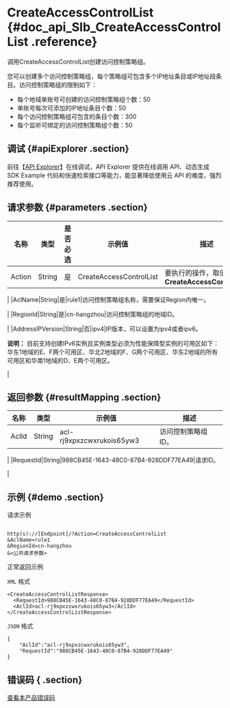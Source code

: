 # CreateAccessControlList {#doc_api_Slb_CreateAccessControlList .reference}

调用CreateAccessControlList创建访问控制策略组。

您可以创建多个访问控制策略组，每个策略组可包含多个IP地址条目或IP地址段条目。访问控制策略组的限制如下：

-   每个地域单账号可创建的访问控制策略组个数：50
-   单账号每次可添加的IP地址条目个数：50
-   每个访问控制策略组可包含的条目个数：300
-   每个监听可绑定的访问控制策略组个数：50

## 调试 {#apiExplorer .section}

前往【[API Explorer](https://api.aliyun.com/#product=Slb&api=CreateAccessControlList)】在线调试，API Explorer 提供在线调用 API、动态生成 SDK Example 代码和快速检索接口等能力，能显著降低使用云 API 的难度，强烈推荐使用。

## 请求参数 {#parameters .section}

|名称|类型|是否必选|示例值|描述|
|--|--|----|---|--|
|Action|String|是|CreateAccessControlList|要执行的操作，取值：**CreateAccessControlList**

 |
|AclName|String|是|rule1|访问控制策略组名称，需要保证Region内唯一。

 |
|RegionId|String|是|cn-hangzhou|访问控制策略组的地域ID。

 |
|AddressIPVersion|String|否|ipv4|IP版本，可以设置为ipv4或者ipv6。

 **说明：** 目前支持创建IPv6实例且实例类型必须为性能保障型实例的可用区如下：华东1地域的E、F两个可用区、华北2地域的F、G两个可用区、华东2地域的所有可用区和华南1地域的D、E两个可用区。

 |

## 返回参数 {#resultMapping .section}

|名称|类型|示例值|描述|
|--|--|---|--|
|AclId|String|acl-rj9xpxzcwxrukois65yw3|访问控制策略组ID。

 |
|RequestId|String|988CB45E-1643-48C0-87B4-928DDF77EA49|请求ID。

 |

## 示例 {#demo .section}

请求示例

``` {#request_demo}

http(s)://[Endpoint]/?Action=CreateAccessControlList
&AclName=rule1
&RegionId=cn-hangzhou
&<公共请求参数>

```

正常返回示例

`XML` 格式

``` {#xml_return_success_demo}
<CreateAccessControlListResponse>
  <RequestId>988CB45E-1643-48C0-87B4-928DDF77EA49</RequestId>
  <AclId>acl-rj9xpxzcwxrukois65yw3</AclId>
</CreateAccessControlListResponse>

```

`JSON` 格式

``` {#json_return_success_demo}
{
	"AclId":"acl-rj9xpxzcwxrukois65yw3",
	"RequestId":"988CB45E-1643-48C0-87B4-928DDF77EA49"
}
```

## 错误码 { .section}

[查看本产品错误码](https://error-center.aliyun.com/status/product/Slb)

